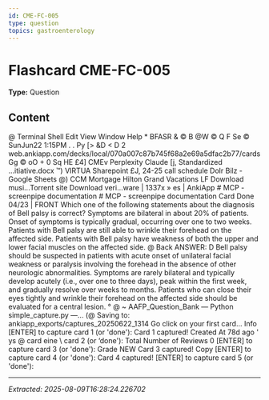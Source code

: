 ```yaml
---
id: CME-FC-005
type: question
topics: gastroenterology
---
```


# Flashcard CME-FC-005

**Type:** Question

## Content

@ Terminal Shell Edit View Window Help * BFASR & © B @W © Q F Se © SunJun22 1:15PM
. . Py [>
&D < D 2 web.ankiapp.com/decks/local/070a007c87b745f68a2e69a5dfac2b77/cards Gg © oO + 0
Sq HE £4] CMEv Perplexity Claude [j, Standardized ...itiative.docx ™) VIRTUA Sharepoint £J, 24-25 call schedule Dolr Bilz - Google Sheets @) CCM Mortgage Hilton Grand Vacations LF Download musi...Torrent site Download veri...ware | 1337x »
es | AnkiApp # MCP - screenpipe documentation # MCP - screenpipe documentation
Card Done
04/23
| FRONT
Which one of the following statements about the diagnosis of Bell palsy is correct?
Symptoms are bilateral in about 20% of patients.
Onset of symptoms is typically gradual, occurring over one to two weeks.
Patients with Bell palsy are still able to wrinkle their forehead on the affected side.
Patients with Bell palsy have weakness of both the upper and lower facial muscles on the affected
side.
@ Back
ANSWER: D
Bell palsy should be suspected in patients with acute onset of unilateral facial weakness or paralysis
involving the forehead in the absence of other neurologic abnormalities. Symptoms are rarely bilateral
and typically develop acutely (i.e., over one to three days), peak within the first week, and gradually
resolve over weeks to months. Patients who can close their eyes tightly and wrinkle their forehead on the
affected side should be evaluated for a central lesion.
° @ ~ AAFP_Question_Bank — Python simple_capture.py —...
(@ Saving to: ankiapp_exports/captures_20250622_1314
Go click on your first card...
Info
[ENTER] to capture card 1 (or 'done'):
Card 1 captured! Created At 78d ago
' ys
@ card eine \ card 2 (or ‘done'): Total Number of Reviews 0
[ENTER] to capture card 3 (or 'done'): Grade NEW
Card 3 captured!
Copy
[ENTER] to capture card 4 (or 'done'):
Card 4 captured!
[ENTER] to capture card 5 (or 'done'):

---
*Extracted: 2025-08-09T16:28:24.226702*
